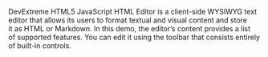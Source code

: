 DevExtreme HTML5 JavaScript HTML Editor is&nbsp;a&nbsp;client-side WYSIWYG text editor that allows its users to&nbsp;format textual and visual content and store it&nbsp;as&nbsp;HTML&nbsp;or Markdown. In&nbsp;this demo, the editor&rsquo;s content provides a&nbsp;list of&nbsp;supported features. You can edit it&nbsp;using the toolbar that consists entirely of&nbsp;built-in controls.